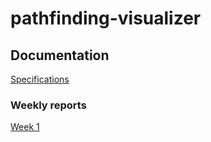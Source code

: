 # pathfinding-visualizer

## Documentation

[Specifications](documentation/specification.md)

### Weekly reports

[Week 1](documentation/weekly_report_1.md)